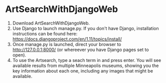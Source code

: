 # ArtSearchWithDjangoWeb

1) Download ArtSearchWithDjangoWeb.
2) Use Django to launch manage.py. If you don't have Django, installation instructions can be found here: https://docs.djangoproject.com/en/1.11/topics/install/
3) Once manage.py is launched, direct your browser to http://127.0.0.1:8000/ (or whereever you have Django pages set to open).
4) To use the Artsearch, type a seach term in and press enter. You will see available results from multiple Minneapolis museums, showing you the key information about each one, including any images that might be available.
